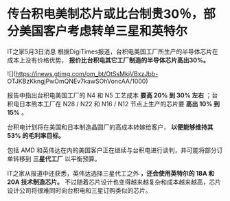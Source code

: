 # 传台积电美制芯片或比台制贵30％，部分美国客户考虑转单三星和英特尔

IT之家5月3日消息 根据DigiTimes报道，台积电美国工厂所生产的半导体芯片在成本上没有价格优势，
**报价比台积电其它工厂制造的半导体芯片高出30%。**

![](https://inews.gtimg.com/om_bt/OtSsMkjVBxzJbb-
OTJKBzKkngjPwOmQNEv7kawSOhVoncAA/1000)

报告中指出台积电美国工厂的 N4 和 N5 工艺成本 **要高 20% 到 30% 左右** ；台积电日本熊本工厂在 N28 / N22 和 N16 /
N12 节点上生产的芯片要 **高出 10% 到 15%** 。

台积电计划将在美国和日本制造晶圆厂的高成本转嫁给客户， **以便能够维持其 53% 的毛利率目标。**

包括 AMD 和英伟达在内的美国客户正在继续与台积电进行谈判，并可能将部分订单转移到 **三星代工厂** 以平衡预算。

IT之家从报道中还获悉，英伟达选择三星代工之外 **，还会使用英特尔的 18A 和 20A 技术制造芯片。**
不过随着芯片设计也变得越来越复杂和成本越来越高，芯片设计公司将很难同时向台积电和三星订购类似的芯片。

